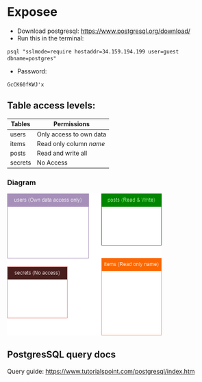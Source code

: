 # Exposee

- Download postgresql: https://www.postgresql.org/download/
- Run this in the terminal: 
```
psql "sslmode=require hostaddr=34.159.194.199 user=guest dbname=postgres"
```
- Password:
```
GcCK60fKWJ'x
```

## Table access levels:
| Tables  | Permissions |
| ------------- | ------------- |
| users | Only access to own data  |
| items  | Read only column *name*  |
| posts  | Read and write all  |
| secrets  | No Access  |

### Diagram
![alt text](er_diagram.png)


## PostgresSQL query docs
Query guide: https://www.tutorialspoint.com/postgresql/index.htm

